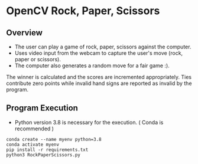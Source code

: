 # OpenCV Rock, Paper, Scissors

## Overview

- The user can play a game of rock, paper, scissors against the computer.
- Uses video input from the webcam to capture the user's move (rock, paper or scissors).
- The computer also generates a random move for a fair game :).

The winner is calculated and the scores are incremented appropriately.
Ties contribute zero points while invalid hand signs are reported as invalid by the program.

## Program Execution

- Python version 3.8 is necessary for the execution. ( Conda is recommended )
```
conda create --name myenv python=3.8
conda activate myenv
pip install -r requirements.txt
python3 RockPaperScissors.py
```
